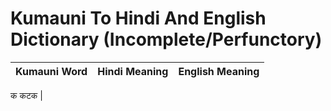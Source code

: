 # Kumauni To Hindi And English Dictionary (Incomplete/Perfunctory)

Kumauni Word | Hindi Meaning | English Meaning
:---: | :---: | :---:
क
कटक |
